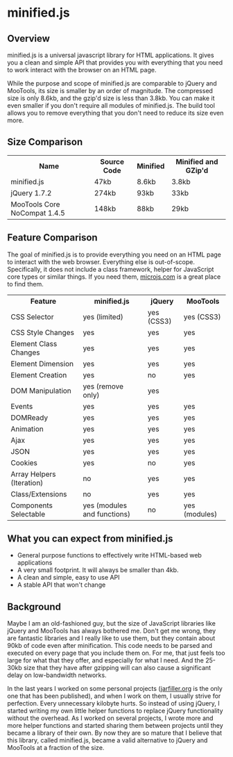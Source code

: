 minified.js
============

Overview
----------
minified.js is a universal javascript library for HTML applications. It gives you a clean and simple API that provides you 
with everything that you need to work interact with the browser on an HTML page. 

While the purpose and scope of minified.js are comparable to jQuery and MooTools, its size is 
smaller by an order of magnitude. The compressed size is only 8.6kb, and the gzip'd size is less than 3.8kb. 
You can make it even smaller if you don't require all modules of minified.js. The build tool allows you to remove 
everything that you don't need to reduce its size even more. 

Size Comparison
-----------------
<table>
<tr><th>Name</th><th>Source Code</th><th>Minified</th><th>Minified and GZip'd</th></tr>
<tr><td>minified.js</td><td>47kb</td><td>8.6kb</td><td>3.8kb</td></tr>
<tr><td>jQuery  1.7.2</td><td>274kb</td><td>93kb</td><td>33kb</td></tr>
<tr><td>MooTools Core NoCompat 1.4.5</td><td>148kb</td><td>88kb</td><td>29kb</td></tr>
</table>

Feature Comparison
--------------------
The goal of minified.js is to provide everything you need on an HTML page to interact with the web browser. Everything else is out-of-scope. 
Specifically, it does not include a class framework, helper for JavaScript core types or similar things. 
If you need them, <a href="http://microjs.com">microjs.com</a> is a great place to find them.
<table>
<tr><th>Feature</th><th>minified.js</th><th>jQuery</th><th>MooTools</th></tr>
<tr><td>CSS Selector</td><td>yes (limited)</td><td>yes (CSS3)</td><td>yes (CSS3)</td></tr>
<tr><td>CSS Style Changes</td><td>yes</td> <td>yes</td> <td>yes</td></tr>
<tr><td>Element Class Changes</td><td>yes</td> <td>yes</td> <td>yes</td></tr>
<tr><td>Element Dimension</td><td>yes</td> <td>yes</td> <td>yes</td></tr>
<tr><td>Element Creation</td><td>yes</td> <td>no</td> <td>yes</td></tr>
<tr><td>DOM Manipulation</td><td>yes (remove only)</td> <td>yes</td> <td></td></tr>
<tr><td>Events</td><td>yes</td> <td>yes</td> <td>yes</td></tr>
<tr><td>DOMReady</td><td>yes</td><td>yes</td><td>yes</td></tr>
<tr><td>Animation</td><td>yes</td> <td>yes</td> <td>yes</td></tr>
<tr><td>Ajax</td><td>yes</td> <td>yes</td> <td>yes</td></tr>
<tr><td>JSON</td><td>yes</td> <td>yes</td> <td>yes</td></tr>
<tr><td>Cookies</td><td>yes</td> <td>no</td> <td>yes</td></tr>
<tr><td>Array Helpers (Iteration)</td> <td>no</td> <td>yes</td> <td>yes</td></tr>
<tr><td>Class/Extensions</td> <td>no</td> <td>yes</td> <td>yes</td></tr>
<tr><td>Components Selectable</td> <td>yes (modules and functions)</td> <td>no</td> <td>yes (modules)</td></tr>
</table>


What you can expect from minified.js
-------------------------------------
* General purpose functions to effectively write HTML-based web applications
* A very small footprint. It will always be smaller than 4kb.
* A clean and simple, easy to use API 
* A stable API that won't change


Background
------------
Maybe I am an old-fashioned guy, but the size of JavaScript libraries like jQuery and MooTools has always bothered me. 
Don't get me wrong, they are fantastic libraries and I really like to use them, but they contain about 90kb of code even after minification. 
This code needs to be parsed and executed on every page that you include them on.  For me, that just feels too large for what that they offer, 
and especially for what I need. And the 25-30kb size that they have after gzipping will can also cause a significant delay on low-bandwidth networks.

In the last years I worked on some personal projects (<a href="http://jarfiller.org">jarfiller.org</a> is the only one that has been published), 
and when I work on them, I usually strive for perfection. Every unnecessary kilobyte hurts.  So instead of using jQuery, I started writing my own 
little helper functions to replace jQuery functionality without the overhead. As I worked on several projects, I wrote more and more helper 
functions and started sharing them between projects until they became a library of their own.  By now they are so mature that I believe that this 
library, called minified.js, became a valid alternative to jQuery and MooTools at a fraction of the size.
